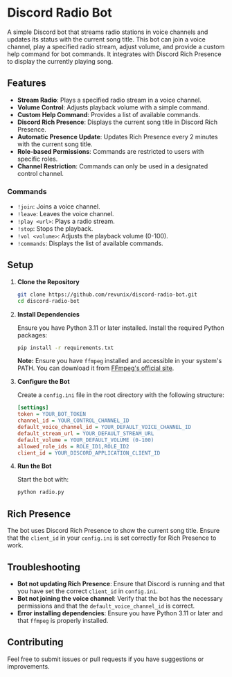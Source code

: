 # Discord Radio Bot

A simple Discord bot that streams radio stations in voice channels and updates its status with the current song title. This bot can join a voice channel, play a specified radio stream, adjust volume, and provide a custom help command for bot commands. It integrates with Discord Rich Presence to display the currently playing song.

## Features

- **Stream Radio**: Plays a specified radio stream in a voice channel.
- **Volume Control**: Adjusts playback volume with a simple command.
- **Custom Help Command**: Provides a list of available commands.
- **Discord Rich Presence**: Displays the current song title in Discord Rich Presence.
- **Automatic Presence Update**: Updates Rich Presence every 2 minutes with the current song title.
- **Role-based Permissions**: Commands are restricted to users with specific roles.
- **Channel Restriction**: Commands can only be used in a designated control channel.

### Commands

- `!join`: Joins a voice channel.
- `!leave`: Leaves the voice channel.
- `!play <url>`: Plays a radio stream.
- `!stop`: Stops the playback.
- `!vol <volume>`: Adjusts the playback volume (0-100).
- `!commands`: Displays the list of available commands.

## Setup

1. **Clone the Repository**

    ```bash
    git clone https://github.com/revunix/discord-radio-bot.git
    cd discord-radio-bot
    ```

2. **Install Dependencies**

    Ensure you have Python 3.11 or later installed. Install the required Python packages:

    ```bash
    pip install -r requirements.txt
    ```

    **Note:** Ensure you have `ffmpeg` installed and accessible in your system's PATH. You can download it from [FFmpeg's official site](https://ffmpeg.org/download.html).

3. **Configure the Bot**

    Create a `config.ini` file in the root directory with the following structure:

    ```ini
    [settings]
    token = YOUR_BOT_TOKEN
    channel_id = YOUR_CONTROL_CHANNEL_ID
    default_voice_channel_id = YOUR_DEFAULT_VOICE_CHANNEL_ID
    default_stream_url = YOUR_DEFAULT_STREAM_URL
    default_volume = YOUR_DEFAULT_VOLUME (0-100)
    allowed_role_ids = ROLE_ID1,ROLE_ID2
    client_id = YOUR_DISCORD_APPLICATION_CLIENT_ID
    ```

4. **Run the Bot**

    Start the bot with:

    ```bash
    python radio.py
    ```

## Rich Presence

The bot uses Discord Rich Presence to show the current song title. Ensure that the `client_id` in your `config.ini` is set correctly for Rich Presence to work.

## Troubleshooting

- **Bot not updating Rich Presence**: Ensure that Discord is running and that you have set the correct `client_id` in `config.ini`.
- **Bot not joining the voice channel**: Verify that the bot has the necessary permissions and that the `default_voice_channel_id` is correct.
- **Error installing dependencies**: Ensure you have Python 3.11 or later and that `ffmpeg` is properly installed.

## Contributing

Feel free to submit issues or pull requests if you have suggestions or improvements.
